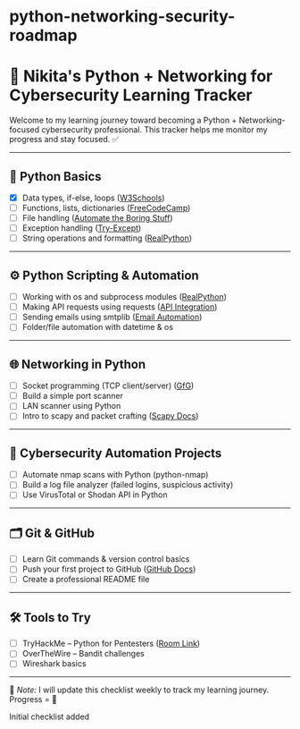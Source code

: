 # python-networking-security-roadmap
# 🐍 Nikita's Python + Networking for Cybersecurity Learning Tracker

Welcome to my learning journey toward becoming a Python + Networking-focused cybersecurity professional. This tracker helps me monitor my progress and stay focused. ✅

---

## 📘 Python Basics
- [x] Data types, if-else, loops ([W3Schools](https://www.w3schools.com/python/))
- [ ] Functions, lists, dictionaries ([FreeCodeCamp](https://www.freecodecamp.org/news/learn-python-basics-full-course/))
- [ ] File handling ([Automate the Boring Stuff](https://automatetheboringstuff.com/))
- [ ] Exception handling ([Try-Except](https://www.w3schools.com/python/python_try_except.asp))
- [ ] String operations and formatting ([RealPython](https://realpython.com/python-strings/))

---

## ⚙ Python Scripting & Automation
- [ ] Working with os and subprocess modules ([RealPython](https://realpython.com/python-os-module/))
- [ ] Making API requests using requests ([API Integration](https://realpython.com/api-integration-in-python/))
- [ ] Sending emails using smtplib ([Email Automation](https://realpython.com/python-send-email/))
- [ ] Folder/file automation with datetime & os

---

## 🌐 Networking in Python
- [ ] Socket programming (TCP client/server) ([GfG](https://www.geeksforgeeks.org/socket-programming-python/))
- [ ] Build a simple port scanner
- [ ] LAN scanner using Python
- [ ] Intro to scapy and packet crafting ([Scapy Docs](https://scapy.readthedocs.io/en/latest/))

---

## 🔐 Cybersecurity Automation Projects
- [ ] Automate nmap scans with Python (python-nmap)
- [ ] Build a log file analyzer (failed logins, suspicious activity)
- [ ] Use VirusTotal or Shodan API in Python

---

## 🗂 Git & GitHub
- [ ] Learn Git commands & version control basics
- [ ] Push your first project to GitHub ([GitHub Docs](https://docs.github.com/en/get-started/quickstart))
- [ ] Create a professional README file

---

## 🛠 Tools to Try
- [ ] TryHackMe – Python for Pentesters ([Room Link](https://tryhackme.com/room/pythonforpentesters))
- [ ] OverTheWire – Bandit challenges
- [ ] Wireshark basics

---

📝 *Note:* I will update this checklist weekly to track my learning journey. Progress = 🚀

Initial checklist added
